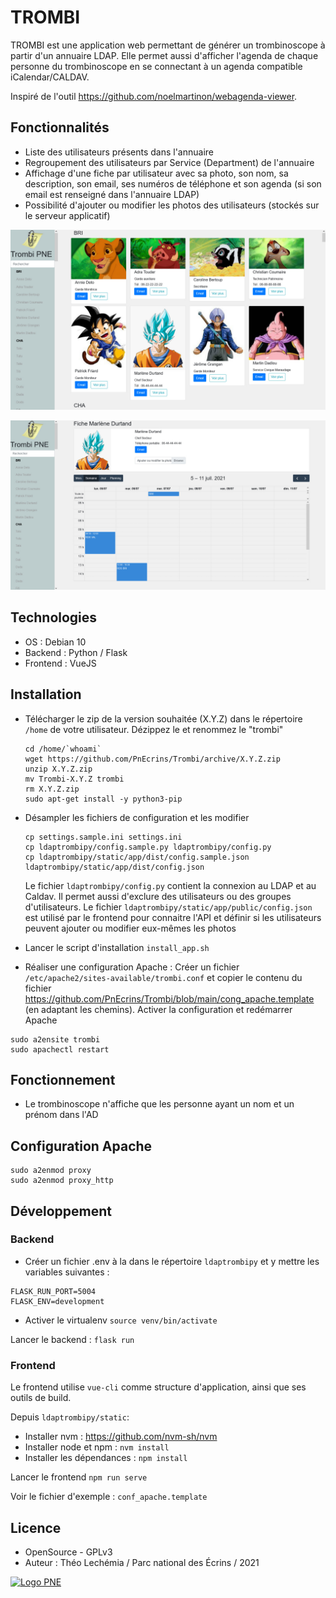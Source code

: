# TROMBI

TROMBI est une application web permettant de générer un trombinoscope à partir d'un annuaire LDAP.
Elle permet aussi d'afficher l'agenda de chaque personne du trombinoscope en se connectant à un agenda compatible iCalendar/CALDAV.

Inspiré de l'outil https://github.com/noelmartinon/webagenda-viewer.

## Fonctionnalités

- Liste des utilisateurs présents dans l'annuaire
- Regroupement des utilisateurs par Service (Department) de l'annuaire
- Affichage d'une fiche par utilisateur avec sa photo, son nom, sa description, son email, ses numéros de téléphone et son agenda (si son email est renseigné dans l'annuaire LDAP)
- Possibilité d'ajouter ou modifier les photos des utilisateurs (stockés sur le serveur applicatif)

![Screenshot HOME](https://github.com/PnEcrins/Trombi/blob/main/docs/trombi-home.jpg)

![Screenshot FICHE](https://github.com/PnEcrins/Trombi/blob/main/docs/trombi-fiche.jpg)

## Technologies

- OS : Debian 10
- Backend : Python / Flask
- Frontend : VueJS

## Installation

- Télécharger le zip de la version souhaitée (X.Y.Z) dans le répertoire `/home` de votre utilisateur. Dézippez le et renommez le "trombi"

  ```
  cd /home/`whoami`
  wget https://github.com/PnEcrins/Trombi/archive/X.Y.Z.zip
  unzip X.Y.Z.zip
  mv Trombi-X.Y.Z trombi
  rm X.Y.Z.zip
  sudo apt-get install -y python3-pip

  ```

- Désampler les fichiers de configuration et les modifier

  ```
  cp settings.sample.ini settings.ini
  cp ldaptrombipy/config.sample.py ldaptrombipy/config.py
  cp ldaptrombipy/static/app/dist/config.sample.json ldaptrombipy/static/app/dist/config.json
  ```

  Le fichier `ldaptrombipy/config.py` contient la connexion au LDAP et au Caldav. Il permet aussi d'exclure des utilisateurs ou des groupes d'utilisateurs.
  Le fichier `ldaptrombipy/static/app/public/config.json` est utilisé par le frontend pour connaitre l'API et définir si les utilisateurs peuvent ajouter ou modifier eux-mêmes les photos

- Lancer le script d'installation `install_app.sh`
- Réaliser une configuration Apache : Créer un fichier `/etc/apache2/sites-available/trombi.conf` et copier le contenu du fichier https://github.com/PnEcrins/Trombi/blob/main/cong_apache.template (en adaptant les chemins). Activer la configuration et redémarrer Apache 
```
sudo a2ensite trombi
sudo apachectl restart
```

## Fonctionnement

- Le trombinoscope n'affiche que les personne ayant un nom et un prénom dans l'AD

## Configuration Apache

```
sudo a2enmod proxy
sudo a2enmod proxy_http
```

## Développement

### Backend


- Créer un fichier .env à la dans le répertoire `ldaptrombipy` et y mettre les variables suivantes :

 ```
FLASK_RUN_PORT=5004
FLASK_ENV=development
 ```
- Activer le virtualenv `source venv/bin/activate`

Lancer le backend : `flask run`
 
 ### Frontend

Le frontend utilise `vue-cli` comme structure d'application, ainsi que ses outils de build.

Depuis `ldaptrombipy/static`:
- Installer nvm : https://github.com/nvm-sh/nvm
- Installer node et npm : `nvm install`
- Installer les dépendances : `npm install`

Lancer le frontend `npm run serve`

Voir le fichier d'exemple : `conf_apache.template`

## Licence

- OpenSource - GPLv3
- Auteur : Théo Lechémia / Parc national des Écrins / 2021

[![Logo PNE](http://geonature.fr/img/logo-pne.jpg)](https://www.ecrins-parcnational.fr)
